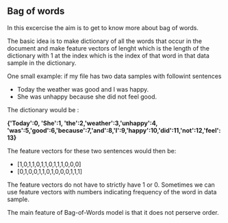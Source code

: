 ## Bag of words

In this excercise the aim is to get to know more about bag of words.

The basic idea is to make dictionary of all the words that occur in the document and make feature vectors of lenght which is the length of the dictionary with 1 at the index
which is the index of that word in that data sample in the dictionary.

One small example:  if my file has two data samples with followint sentences
- Today the weather was good and I was happy.
- She was unhappy because she did not feel good.

The dictionary would be :

**{'Today':0, 'She':1, 'the':2,'weather':3,'unhappy':4, 'was':5,'good':6,'because':7,'and':8,'I':9,'happy':10,'did':11,'not':12,'feel':13}**

The feature vectors for these two sentences would then be:
- [1,0,1,1,0,1,1,0,1,1,1,0,0,0]
- [0,1,0,0,1,1,0,1,0,0,0,1,1,1]

The feature vectors do not have to strictly have 1 or 0. Sometimes we can use feature vectors with numbers indicating frequency of the word in data sample. 

The main feature of Bag-of-Words model is that it does not perserve order.


